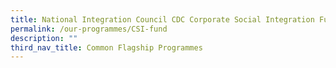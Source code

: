 ```yaml
---
title: National Integration Council CDC Corporate Social Integration Fund
permalink: /our-programmes/CSI-fund
description: ""
third_nav_title: Common Flagship Programmes
---
```

